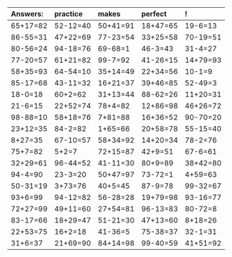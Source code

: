 | Answers: | practice | makes | perfect | ! |
| :--- | :--- | :--- | :--- | :--- |
| 65+17=82 | 52-12=40 | 50+41=91 | 18+47=65 | 19-6=13 | 
| 86-55=31 | 47+22=69 | 77-23=54 | 33+25=58 | 70-19=51 | 
| 80-56=24 | 94-18=76 | 69-68=1 | 46-3=43 | 31-4=27 | 
| 77-20=57 | 61+21=82 | 99-7=92 | 41-26=15 | 14+79=93 | 
| 58+35=93 | 64-54=10 | 35+14=49 | 22+34=56 | 10-1=9 | 
| 85-17=68 | 43-11=32 | 16+21=37 | 39+46=85 | 52-49=3 | 
| 18-0=18 | 60+2=62 | 31+13=44 | 88-62=26 | 11+20=31 | 
| 21-6=15 | 22+52=74 | 78+4=82 | 12+86=98 | 46+26=72 | 
| 98-88=10 | 58+18=76 | 7+81=88 | 16+36=52 | 90-70=20 | 
| 23+12=35 | 84-2=82 | 1+65=66 | 20+58=78 | 55-15=40 | 
| 8+27=35 | 67-10=57 | 58+34=92 | 14+20=34 | 78-2=76 | 
| 75+7=82 | 5+2=7 | 72+15=87 | 42+9=51 | 67-6=61 | 
| 32+29=61 | 96-44=52 | 41-11=30 | 80+9=89 | 38+42=80 | 
| 94-4=90 | 23-3=20 | 50+47=97 | 73-72=1 | 4+59=63 | 
| 50-31=19 | 3+73=76 | 40+5=45 | 87-9=78 | 99-32=67 | 
| 93+6=99 | 94-12=82 | 56-28=28 | 19+79=98 | 93-16=77 | 
| 72+27=99 | 49+11=60 | 27+54=81 | 96-13=83 | 80-72=8 | 
| 83-17=66 | 18+29=47 | 51-21=30 | 47+13=60 | 8+18=26 | 
| 22+53=75 | 16+2=18 | 41-36=5 | 75-38=37 | 32-1=31 | 
| 31+6=37 | 21+69=90 | 84+14=98 | 99-40=59 | 41+51=92 | 
